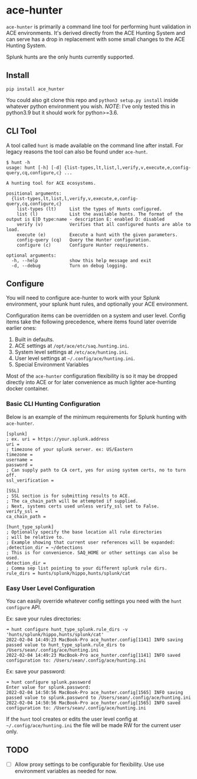 # ace-hunter

`ace-hunter` is primarily a command line tool for performing hunt validation in ACE environments. It's derived directly from the ACE Hunting System and can serve has a drop in replacement with some small changes to the ACE Hunting System.

Splunk hunts are the only hunts currently supported.


## Install

```
pip install ace_hunter
``` 

You could also git clone this repo and `python3 setup.py install` inside whatever python environment you wish. *NOTE*: I've only tested this in python3.9 but it should work for python>=3.6.


## CLI Tool

A tool called `hunt` is made available on the command line after install. For legacy reasons the tool can also be found under `ace-hunt`.

```console
$ hunt -h
usage: hunt [-h] [-d] {list-types,lt,list,l,verify,v,execute,e,config-query,cq,configure,c} ...

A hunting tool for ACE ecosystems.

positional arguments:
  {list-types,lt,list,l,verify,v,execute,e,config-query,cq,configure,c}
    list-types (lt)     List the types of Hunts configured.
    list (l)            List the available hunts. The format of the output is E|D type:name - description E: enabled D: disabled
    verify (v)          Verifies that all configured hunts are able to load.
    execute (e)         Execute a hunt with the given parameters.
    config-query (cq)   Query the Hunter configuration.
    configure (c)       Configure Hunter requirements.

optional arguments:
  -h, --help            show this help message and exit
  -d, --debug           Turn on debug logging.
```

## Configure

You will need to configure ace-hunter to work with your Splunk environment, your splunk hunt rules, and optionally your ACE environment.

Configuration items can be overridden on a system and user level. Config items take the following precedence, where items found later override earlier ones:

1. Built in defaults.
2. ACE settings at `/opt/ace/etc/saq.hunting.ini`.
3. System level settings at `/etc/ace/hunting.ini`.
4. User level settings at `~/.config/ace/hunting.ini`.
5. Special Environment Variables

Most of the `ace-hunter` configuration flexibility is so it may be dropped directly into ACE or for later convenience as much lighter ace-hunting docker container.


### Basic CLI Hunting Configuration

Below is an example of the minimum requirements for Splunk hunting with `ace-hunter`.

```
[splunk]
; ex. uri = https://your.splunk.address
uri = 
; timezone of your splunk server. ex: US/Eastern
timezone = 
username = 
password = 
; Can supply path to CA cert, yes for using system certs, no to turn off.
ssl_verification =
 
[SSL]
; SSL section is for submitting results to ACE.
; The ca_chain_path will be attempted if supplied.
; Next, systems certs used unless verify_ssl set to False.
verify_ssl = 
ca_chain_path = 
 
[hunt_type_splunk]
; Optionally specify the base location all rule directories
; will be relative to.
; Example showing that current user references will be expanded:
;detection_dir = ~/detections
; This is for convenience. SAQ_HOME or other settings can also be used.
detection_dir = 
; Comma sep list pointing to your different splunk rule dirs.
rule_dirs = hunts/splunk/hippo,hunts/splunk/cat
```

### Easy User Level Configuration

You can easily override whatever config settings you need with the `hunt configure` API.

Ex: save your rules directories:

```console
➜ hunt configure hunt_type_splunk.rule_dirs -v 'hunts/splunk/hippo,hunts/splunk/cat' 
2022-02-04 14:49:23 MacBook-Pro ace_hunter.config[1141] INFO saving passed value to hunt_type_splunk.rule_dirs to /Users/sean/.config/ace/hunting.ini
2022-02-04 14:49:23 MacBook-Pro ace_hunter.config[1141] INFO saved configuration to: /Users/sean/.config/ace/hunting.ini
```

Ex: save your password:

```console
➜ hunt configure splunk.password
Enter value for splunk.password: 
2022-02-04 14:50:56 MacBook-Pro ace_hunter.config[1565] INFO saving passed value to splunk.password to /Users/sean/.config/ace/hunting.ini
2022-02-04 14:50:56 MacBook-Pro ace_hunter.config[1565] INFO saved configuration to: /Users/sean/.config/ace/hunting.ini
```

If the `hunt` tool creates or edits the user level config at `~/.config/ace/hunting.ini` the file will be made RW for the current user only.


## TODO

  -  [ ] Allow proxy settings to be configurable for flexibility. Use use environment variables as needed for now.
